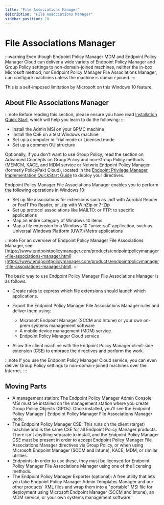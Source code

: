 ```yaml
---
title: "File Associations Manager"
description: "File Associations Manager"
sidebar_position: 10
---
```


# File Associations Manager

:::warning
Even though Endpoint Policy Manager MDM and Endpoint Policy Manager Cloud can deliver a
wide variety of Endpoint Policy Manager and Group Policy settings to non-domain-joined machines,
neither the in-box Microsoft method, nor Endpoint Policy Manager File Associations Manager, can
configure machines unless the machine is domain-joined.
:::


This is a self-imposed limitation by Microsoft on this Windows 10 feature.

## About File Associations Manager

:::note
Before reading this section, please ensure you have read
[Installation Quick Start](/docs/endpointpolicymanager/manuals/introductionandquick/overviewinstall/overviewinstall.md), which will help you
learn to do the following:
:::


- Install the Admin MSI on your GPMC machine
- Install the CSE on a test Windows machine
- Set up a computer in Trial mode or Licensed mode
- Set up a common OU structure

Optionally, if you don't want to use Group Policy, read the section on Advanced Concepts on Group
Policy and non–Group Policy methods (MEMCM, KACE, and MDM service or Netwrix Endpoint Policy Manager
(formerly PolicyPak) Cloud), located in the
[Endpoint Privilege Manager Implementation QuickStart Guide](/docs/endpointpolicymanager/manuals/leastprivilegesecuri/pplpmimplementationguide.md)
to deploy your directives.

Endpoint Policy Manager File Associations Manager enables you to perform the following operations in
Windows 10:

- Set up file associations for extensions such as .pdf with Acrobat Reader or FoxIT Pro Reader, or
  .zip with WinZip or 7-Zip
- Set up protocol associations like MAILTO: or FTP: to specific applications
- Map an entire category of Windows 10 items
- Map a file extension to a Windows 10 "universal" application, such as Universal Windows Platform
  (UWP)/Metro applications

:::note
For an overview of Endpoint Policy Manager File Associations Manager, see
[https://www.endpointpolicymanager.com/products/endpointpolicymanager-file-associations-manager.html](https://www.endpointpolicymanager.com/products/endpointpolicymanager-file-associations-manager.html).
:::


The basic way to use Endpoint Policy Manager File Associations Manager is as follows:

- Create rules to express which file extensions should launch which applications.
- Export the Endpoint Policy Manager File Associations Manager rules and deliver them using:

  - Microsoft Endpoint Manager (SCCM and Intune) or your own on-prem systems management software
  - A mobile device management (MDM) service
  - Endpoint Policy Manager Cloud service

- Allow the client machine with the Endpoint Policy Manager client-side extension (CSE) to embrace
  the directives and perform the work.

:::note
If you use the Endpoint Policy Manager Cloud service, you can even deliver Group Policy
settings to non-domain-joined machines over the Internet.
:::


## Moving Parts

- A management station: The Endpoint Policy Manager Admin Console MSI must be installed on the
  management station where you create Group Policy Objects (GPOs). Once installed, you'll see the
  Endpoint Policy Manager | Endpoint Policy Manager File Associations Manager node.
- The Endpoint Policy Manager CSE: This runs on the client (target) machine and is the same CSE for
  all Endpoint Policy Manager products. There isn't anything separate to install, and the Endpoint
  Policy Manager CSE must be present in order to accept Endpoint Policy Manager File Associations
  Manager directives via Group Policy, or when using Microsoft Endpoint Manager (SCCM and Intune),
  KACE, MDM, or similar utilities.
- Endpoints: In order to use these, they must be licensed for Endpoint Policy Manager File
  Associations Manager using one of the licensing methods.
- The Endpoint Policy Manager Exporter (optional): A free utility that lets you take Endpoint Policy
  Manager Admin Templates Manager and our other products' XML files and wrap them into a "portable"
  MSI file for deployment using Microsoft Endpoint Manager (SCCM and Intune), an MDM service, or
  your own systems management software.
